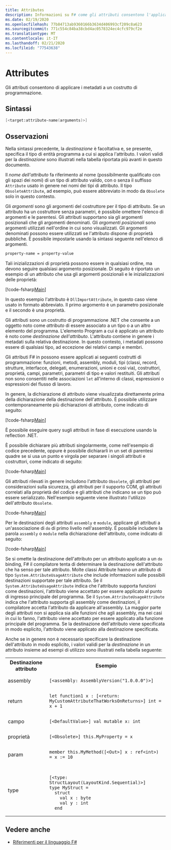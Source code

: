 ```yaml
---
title: Attributes
description: Informazioni su F# come gli attributi consentono l'applicazione dei metadati a un costrutto di programmazione.
ms.date: 02/19/2020
ms.openlocfilehash: 77b84713ab9360166b3634d406993cf209c8a623
ms.sourcegitcommit: 771c554c84ba38cbd4ac0578324ec4cfc979cf2e
ms.translationtype: MT
ms.contentlocale: it-IT
ms.lasthandoff: 02/21/2020
ms.locfileid: "77543638"
---
```

# <a name="attributes"></a>Attributes

Gli attributi consentono di applicare i metadati a un costrutto di programmazione.

## <a name="syntax"></a>Sintassi

```fsharp
[<target:attribute-name(arguments)>]
```

## <a name="remarks"></a>Osservazioni

Nella sintassi precedente, la *destinazione* è facoltativa e, se presente, specifica il tipo di entità programma a cui si applica l'attributo. I valori validi per la *destinazione* sono illustrati nella tabella riportata più avanti in questo documento.

Il *nome dell'attributo* fa riferimento al nome (possibilmente qualificato con gli spazi dei nomi) di un tipo di attributo valido, con o senza il suffisso `Attribute` usato in genere nei nomi dei tipi di attributo. Il tipo `ObsoleteAttribute`, ad esempio, può essere abbreviato in modo da `Obsolete` solo in questo contesto.

Gli *argomenti* sono gli argomenti del costruttore per il tipo di attributo. Se un attributo ha un costruttore senza parametri, è possibile omettere l'elenco di argomenti e le parentesi. Gli attributi supportano sia gli argomenti posizionali che gli argomenti denominati. Gli *argomenti posizionali* sono argomenti utilizzati nell'ordine in cui sono visualizzati. Gli argomenti denominati possono essere utilizzati se l'attributo dispone di proprietà pubbliche. È possibile impostarle usando la sintassi seguente nell'elenco di argomenti.

```fsharp
property-name = property-value
```

Tali inizializzazioni di proprietà possono essere in qualsiasi ordine, ma devono seguire qualsiasi argomento posizionale. Di seguito è riportato un esempio di un attributo che usa gli argomenti posizionali e le inizializzazioni delle proprietà:

[!code-fsharp[Main](~/samples/snippets/fsharp/lang-ref-2/snippet6202.fs)]

In questo esempio l'attributo è `DllImportAttribute`, in questo caso viene usato in formato abbreviato. Il primo argomento è un parametro posizionale e il secondo è una proprietà.

Gli attributi sono un costrutto di programmazione .NET che consente a un oggetto noto come *attributo* di essere associato a un tipo o a un altro elemento del programma. L'elemento Program a cui è applicato un attributo è noto come *destinazione dell'attributo*. L'attributo contiene in genere i metadati sulla relativa destinazione. In questo contesto, i metadati possono essere di qualsiasi tipo, ad eccezione dei relativi campi e membri.

Gli attributi F# in possono essere applicati ai seguenti costrutti di programmazione: funzioni, metodi, assembly, moduli, tipi (classi, record, strutture, interfacce, delegati, enumerazioni, unioni e così via), costruttori, proprietà, campi, parametri, parametri di tipo e valori restituiti. Gli attributi non sono consentiti nelle associazioni `let` all'interno di classi, espressioni o espressioni del flusso di lavoro.

In genere, la dichiarazione di attributo viene visualizzata direttamente prima della dichiarazione della destinazione dell'attributo. È possibile utilizzare contemporaneamente più dichiarazioni di attributo, come indicato di seguito:

[!code-fsharp[Main](~/samples/snippets/fsharp/lang-ref-2/snippet6603.fs)]

È possibile eseguire query sugli attributi in fase di esecuzione usando la reflection .NET.

È possibile dichiarare più attributi singolarmente, come nell'esempio di codice precedente, oppure è possibile dichiararli in un set di parentesi quadre se si usa un punto e virgola per separare i singoli attributi e costruttori, come indicato di seguito:

[!code-fsharp[Main](~/samples/snippets/fsharp/lang-ref-2/snippet6604.fs)]

Gli attributi rilevati in genere includono l'attributo `Obsolete`, gli attributi per considerazioni sulla sicurezza, gli attributi per il supporto COM, gli attributi correlati alla proprietà del codice e gli attributi che indicano se un tipo può essere serializzato. Nell'esempio seguente viene illustrato l'utilizzo dell'attributo `Obsolete`.

[!code-fsharp[Main](~/samples/snippets/fsharp/lang-ref-2/snippet6605.fs)]

Per le destinazioni degli attributi `assembly` e `module`, applicare gli attributi a un'associazione di `do` di primo livello nell'assembly. È possibile includere la parola `assembly` o `module` nella dichiarazione dell'attributo, come indicato di seguito:

[!code-fsharp[Main](~/samples/snippets/fsharp/lang-ref-2/snippet6606.fs)]

Se si omette la destinazione dell'attributo per un attributo applicato a un `do` binding, F# il compilatore tenta di determinare la destinazione dell'attributo che ha senso per tale attributo. Molte classi Attribute hanno un attributo di tipo `System.AttributeUsageAttribute` che include informazioni sulle possibili destinazioni supportate per tale attributo. Se il `System.AttributeUsageAttribute` indica che l'attributo supporta funzioni come destinazioni, l'attributo viene accettato per essere applicato al punto di ingresso principale del programma. Se il `System.AttributeUsageAttribute` indica che l'attributo supporta gli assembly come destinazioni, il compilatore accetta l'attributo da applicare all'assembly. La maggior parte degli attributi non si applica sia alle funzioni che agli assembly, ma nei casi in cui lo fanno, l'attributo viene accettato per essere applicato alla funzione principale del programma. Se la destinazione dell'attributo viene specificata in modo esplicito, l'attributo viene applicato alla destinazione specificata.

Anche se in genere non è necessario specificare la destinazione dell'attributo in modo esplicito, i valori validi per la *destinazione* in un attributo insieme ad esempi di utilizzo sono illustrati nella tabella seguente:

<table>
  <tr>
    <th>Destinazione attributo</td>
    <th>Esempio</td>
  </tr>
  <tr>
    <td>assembly</td>
    <td><pre><code class="lang-fsharp">[&lt;assembly: AssemblyVersion("1.0.0.0")&gt;]</code></pre></td>
  </tr>
  <tr>
    <td>return</td>
    <td><pre><code class="lang-fsharp">let function1 x : [&lt;return: MyCustomAttributeThatWorksOnReturns&gt;] int = x + 1</code></pre></td>
  </tr>
  <tr>
    <td>campo</td>
    <td><pre><code class="lang-fsharp">[&lt;DefaultValue&gt;] val mutable x: int</code></pre></td>
  </tr>
  <tr>
    <td>proprietà</td>
    <td><pre><code class="lang-fsharp">[&lt;Obsolete&gt;] this.MyProperty = x</code></pre></td>
  </tr>
  <tr>
    <td>param</td>
    <td><pre><code class="lang-fsharp">member this.MyMethod([&lt;Out&gt;] x : ref&lt;int&gt;) = x := 10</code></pre></td>
  </tr>
  <tr>
    <td>type</td>
    <td>
        <pre><code class="lang-fsharp">
[&lt;type: StructLayout(LayoutKind.Sequential)&gt;]
type MyStruct =
  struct
    val x : byte
    val y : int
  end</code></pre>
    </td>
  </tr>
</table>

## <a name="see-also"></a>Vedere anche

- [Riferimenti per il linguaggio F#](index.md)

